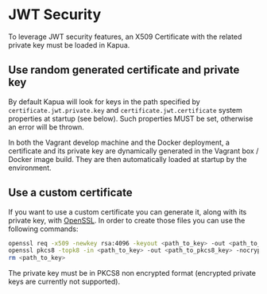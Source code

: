 # JWT Security

To leverage JWT security features, an X509 Certificate with the related private key must be loaded in Kapua.

## Use random generated certificate and private key

By default Kapua will look for keys in the path specified by `certificate.jwt.private.key` and `certificate.jwt.certificate` system properties at startup (see below). Such properties MUST be set, otherwise an error will be thrown.

In both the Vagrant develop machine and the Docker deployment, a certificate and its private key are dynamically generated in the Vagrant box / Docker image build. They are then automatically loaded at startup by the environment. 

## Use a custom certificate

If you want to use a custom certificate you can generate it, along with its private key, with [OpenSSL](https://www.openssl.org/). In order to create those files you can use the following commands:

```bash
openssl req -x509 -newkey rsa:4096 -keyout <path_to_key> -out <path_to_certificate>-days 365 -nodes -subj '/O=Eclipse Kapua/C=XX'
openssl pkcs8 -topk8 -in <path_to_key> -out <path_to_pkcs8_key> -nocrypt
rm <path_to_key>
```

The private key must be in PKCS8 non encrypted format (encrypted private keys are currently not supported). 
